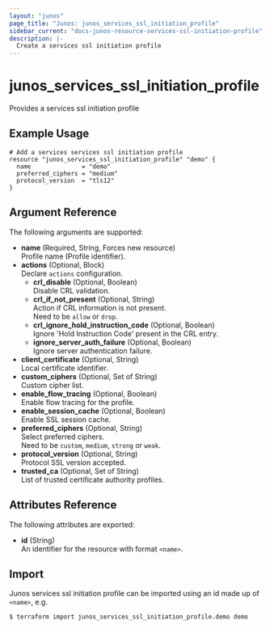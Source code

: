 ```yaml
---
layout: "junos"
page_title: "Junos: junos_services_ssl_initiation_profile"
sidebar_current: "docs-junos-resource-services-ssl-initiation-profile"
description: |-
  Create a services ssl initiation profile
---
```


# junos_services_ssl_initiation_profile

Provides a services ssl initiation profile

## Example Usage

```hcl
# Add a services services ssl initiation profile
resource "junos_services_ssl_initiation_profile" "demo" {
  name              = "demo"
  preferred_ciphers = "medium"
  protocol_version  = "tls12"
}
```

## Argument Reference

The following arguments are supported:

- **name** (Required, String, Forces new resource)  
  Profile name (Profile identifier).
- **actions** (Optional, Block)  
  Declare `actions` configuration.
  - **crl_disable** (Optional, Boolean)  
    Disable CRL validation.
  - **crl_if_not_present** (Optional, String)  
    Action if CRL information is not present.  
    Need to be `allow` or `drop`.
  - **crl_ignore_hold_instruction_code** (Optional, Boolean)  
    Ignore 'Hold Instruction Code' present in the CRL entry.
  - **ignore_server_auth_failure** (Optional, Boolean)  
    Ignore server authentication failure.
- **client_certificate** (Optional, String)  
  Local certificate identifier.
- **custom_ciphers** (Optional, Set of String)  
  Custom cipher list.
- **enable_flow_tracing** (Optional, Boolean)  
  Enable flow tracing for the profile.
- **enable_session_cache** (Optional, Boolean)  
  Enable SSL session cache.
- **preferred_ciphers** (Optional, String)  
  Select preferred ciphers.  
  Need to be `custom`, `medium`, `strong` or `weak`.
- **protocol_version** (Optional, String)  
  Protocol SSL version accepted.
- **trusted_ca** (Optional, Set of String)  
  List of trusted certificate authority profiles.

## Attributes Reference

The following attributes are exported:

- **id** (String)  
  An identifier for the resource with format `<name>`.

## Import

Junos services ssl initiation profile can be imported using an id made up of `<name>`, e.g.

```shell
$ terraform import junos_services_ssl_initiation_profile.demo demo
```
